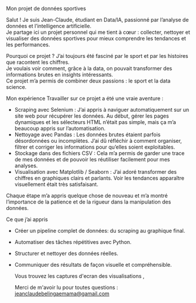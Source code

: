 Mon projet de données sportives 

Salut ! Je suis Jean-Claude, étudiant en Data/IA, passionné par l’analyse de données et l’intelligence artificielle.  
Je partage ici un projet personnel qui me tient à cœur : collecter, nettoyer et visualiser des données sportives pour mieux comprendre les tendances et les performances.


 Pourquoi ce projet ?
J’ai toujours été fasciné par le sport et par les histoires que racontent les chiffres.  
Je voulais voir comment, grâce à la data, on pouvait transformer des informations brutes en insights intéressants.  
Ce projet m’a permis de combiner deux passions : le sport et la data science.



Mon expérience
Travailler sur ce projet a été une vraie aventure :  

- Scraping avec Selenium : J’ai appris à naviguer automatiquement sur un site web pour récupérer les données. Au début, gérer les pages dynamiques et les sélecteurs HTML n’était pas simple, mais ça m’a beaucoup appris sur l’automatisation.  
- Nettoyage avec Pandas : Les données brutes étaient parfois désordonnées ou incomplètes. J’ai dû réfléchir à comment organiser, filtrer et corriger les informations pour qu’elles soient exploitables.  
- Stockage dans des fichiers CSV : Cela m’a permis de garder une trace de mes données et de pouvoir les réutiliser facilement pour mes analyses.  
- Visualisation avec Matplotlib / Seaborn : J’ai adoré transformer des chiffres en graphiques clairs et parlants. Voir les tendances apparaître visuellement était très satisfaisant.

Chaque étape m’a appris quelque chose de nouveau et m’a montré l’importance de la patience et de la rigueur dans la manipulation des données.



 Ce que j’ai appris
- Créer un pipeline complet de données: du scraping au graphique final.  
- Automatiser des tâches répétitives avec Python.  
- Structurer et nettoyer des données réelles.  
- Communiquer des résultats de façon visuelle et compréhensible.

  Vous trouvez les captures d'ecran des visualisations ,

  Merci de m'avoir lu pour toutes questions : jeanclaudebelingaemama@gamail.com 

